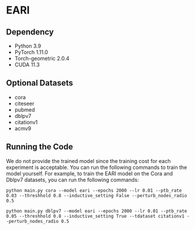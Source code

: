 # EARI

## Dependency
- Python 3.9
- PyTorch 1.11.0
- Torch-geometric 2.0.4
- CUDA 11.3
  
## Optional Datasets
- cora 
- citeseer 
- pubmed
- dblpv7 
- citationv1 
- acmv9

## Running the Code
We do not provide the trained model since the training cost for each experiment is acceptable. You can run the following commands to train the model yourself.
For example, to train the EARI model on the Cora and Dblpv7 datasets, you can run the following commands:
```
python main.py cora --model eari --epochs 2000 --lr 0.01 --ptb_rate 0.03 --threshhold 0.8 --inductive_setting False --perturb_nodes_radio 0.5

python main.py dblpv7 --model eari --epochs 2000 --lr 0.01 --ptb_rate 0.05 --threshhold 0.8 --inductive_setting True --tdataset citationv1 --perturb_nodes_radio 0.5

```
